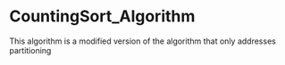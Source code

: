 # CountingSort_Algorithm
 This algorithm is a modified version of the algorithm that only addresses partitioning

